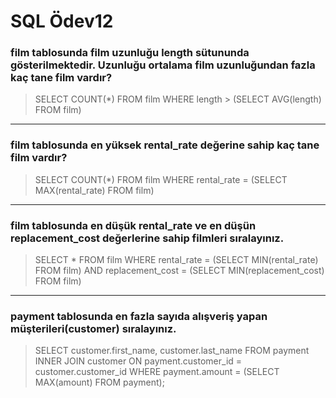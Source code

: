 # SQL Ödev12

### film tablosunda film uzunluğu length sütununda gösterilmektedir. Uzunluğu ortalama film uzunluğundan fazla kaç tane film vardır?

> SELECT COUNT(*) FROM film WHERE length > (SELECT AVG(length) FROM film)
---

### film tablosunda en yüksek rental_rate değerine sahip kaç tane film vardır?

> SELECT COUNT(*) FROM film WHERE rental_rate = (SELECT MAX(rental_rate) FROM film)

---

### film tablosunda en düşük rental_rate ve en düşün replacement_cost değerlerine sahip filmleri sıralayınız.

> SELECT * FROM film WHERE rental_rate = (SELECT MIN(rental_rate) FROM film) AND replacement_cost = (SELECT MIN(replacement_cost) FROM film)

---

### payment tablosunda en fazla sayıda alışveriş yapan müşterileri(customer) sıralayınız.

> SELECT customer.first_name, customer.last_name FROM payment INNER JOIN customer ON payment.customer_id = customer.customer_id WHERE payment.amount = (SELECT MAX(amount) FROM payment);

